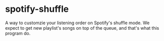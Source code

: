 # spotify-shuffle
A way to customzie your listening order on Spotify's shuffle mode. We expect to get new playlist's songs on top of the queue, and that's what this program do.